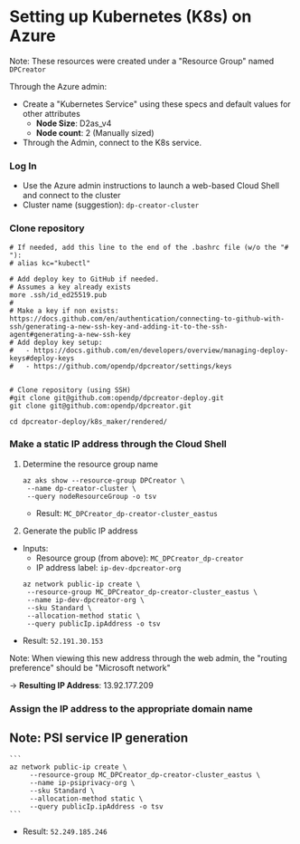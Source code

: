 # Setting up Kubernetes (K8s) on Azure

Note: These resources were created under a "Resource Group" named `DPCreator`

Through the Azure admin:
- Create a "Kubernetes Service" using these specs and default values for other attributes
  - **Node Size**: D2as_v4
  - **Node count**: 2  (Manually sized)
- Through the Admin, connect to the K8s service.

### Log In

- Use the Azure admin instructions to launch a web-based Cloud Shell and connect to the cluster
- Cluster name (suggestion): `dp-creator-cluster`

### Clone repository

```
# If needed, add this line to the end of the .bashrc file (w/o the "# "):
# alias kc="kubectl"

# Add deploy key to GitHub if needed.
# Assumes a key already exists
more .ssh/id_ed25519.pub
#
# Make a key if non exists: https://docs.github.com/en/authentication/connecting-to-github-with-ssh/generating-a-new-ssh-key-and-adding-it-to-the-ssh-agent#generating-a-new-ssh-key
# Add deploy key setup: 
#   - https://docs.github.com/en/developers/overview/managing-deploy-keys#deploy-keys
#   - https://github.com/opendp/dpcreator/settings/keys


# Clone repository (using SSH)
#git clone git@github.com:opendp/dpcreator-deploy.git
git clone git@github.com:opendp/dpcreator.git

cd dpcreator-deploy/k8s_maker/rendered/

```

### Make a static IP address through the Cloud Shell

1. Determine the resource group name
    ```
    az aks show --resource-group DPCreator \
     --name dp-creator-cluster \
     --query nodeResourceGroup -o tsv
    ```
    - Result: `MC_DPCreator_dp-creator-cluster_eastus`

2. Generate the public IP address
  - Inputs: 
    - Resource group (from above): `MC_DPCreator_dp-creator`
    - IP address label: `ip-dev-dpcreator-org`
    ```
    az network public-ip create \
     --resource-group MC_DPCreator_dp-creator-cluster_eastus \
     --name ip-dev-dpcreator-org \
     --sku Standard \
     --allocation-method static \
     --query publicIp.ipAddress -o tsv
    ```
  - Result: `52.191.30.153`

Note: When viewing this new address through the web admin, the "routing preference" should be "Microsoft network"

-> **Resulting IP Address**: 13.92.177.209

### Assign the IP address to the appropriate domain name



## Note: PSI service IP generation

    ```
    az network public-ip create \
         --resource-group MC_DPCreator_dp-creator-cluster_eastus \
         --name ip-psiprivacy-org \
         --sku Standard \
         --allocation-method static \
         --query publicIp.ipAddress -o tsv
    ```

  - Result: `52.249.185.246`
